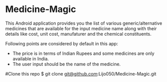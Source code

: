 # Medicine-Magic
This Android application provides you the list of various generic/alternative medicines that are available for the input medicine name along with their details like cost, unit cost, manufaturer and the chemical constituents.

Following points are considered by default in this app:
* The price is in terms of Indian Rupees and some medicines are only available in India.
* The user input should be the name of the medicine.

#Clone this repo
$ git clone git@github.com:Lijo050/Medicine-Magic.git
